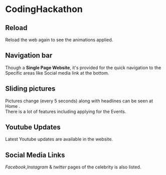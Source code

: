 # CodingHackathon
## Reload
Reload the web again to see the animations applied.<br/>
## Navigation bar
Though a **Single Page Website**, it's provided for the quick navigation to the Specific areas like Social media link  at the bottom.<br/>
## Sliding pictures
Pictures change (every 5 seconds)  along with headlines can be seen at Home .<br/>
There is a lot of features including applying for the Events.<br/>
## Youtube Updates
Latest Youtube updates are available in the website.<br/>
## Social Media Links
*Facebook*,*Instagram* & *twitter* pages of the celebrity is also listed.
